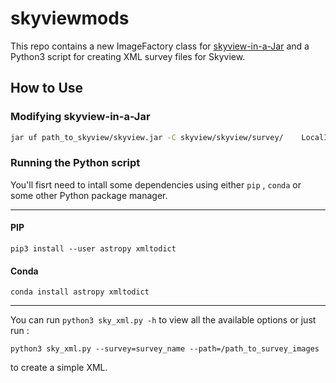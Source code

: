 # skyviewmods

This repo contains a new ImageFactory class for [skyview-in-a-Jar](https://skyview.gsfc.nasa.gov/jar/jar.html) and a Python3 script for creating XML survey files for Skyview.

## How to Use

### Modifying skyview-in-a-Jar

```bash
jar uf path_to_skyview/skyview.jar -C skyview/skyview/survey/    LocalImageFactory.class
```

### Running the Python script

You'll fisrt need to intall some dependencies using either `pip` , `conda` or some other Python package manager.

***
#### PIP

```
pip3 install --user astropy xmltodict
```

#### Conda
```
conda install astropy xmltodict

```
***

You can run `python3 sky_xml.py -h` to view all the available options or just run :

```
python3 sky_xml.py --survey=survey_name --path=/path_to_survey_images
```
to create a simple XML.
